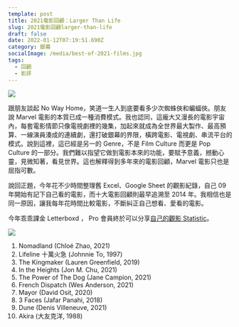 ```yaml
---
template: post
title: 2021電影回顧：Larger Than Life
slug: 2021電影回顧larger-than-life
draft: false
date: 2022-01-12T07:19:51.690Z
category: 銀幕
socialImage: /media/best-of-2021-films.jpg
tags:
  - 回顧
  - 影評
---
```


![](/media/best-of-2021-films.jpg)

跟朋友談起 No Way Home，笑道一生人到底要看多少次蜘蛛俠和蝙蝠俠。朋友說 Marvel 電影的本質已成一種消費模式。我也認同，這龐大又漫長的電影宇宙內，每套電影情節只像電視劇裡的幾集，加起來就成為全世界最大製作、最高預算、一線演員湊成的連續劇，還打破銀幕的界限，橫跨電影、電視劇、串流平台的模式。說到這裡，這已經是另一的 Genre，不是 Film Culture 而更是 Pop Culture 的一部分。我們難以指望它做到電影本來的功能，要賦予意義，撼動心靈，見微知著，看見世界。這也解釋得到多年來的電影回顧，Marvel 電影只也是屈指可數。

說回正題，今年花不少時間整理舊 Excel、Google Sheet 的觀影紀錄，自己 09 年開始有記下自己看的電影，而十大電影回顧則最早追溯至 2014 年。我相信也是同一原因，讓我每年花時間比較電影，不斷糾正自己想看、愛看的電影。

今年乖乖課金 Letterboxd ， Pro 會員終於可以分享[自己的觀影 Statistic](https://letterboxd.com/samuelisme/year/2021/)。

![](/media/nomadland.jpg)

1. Nomadland (Chloé Zhao, 2021)
2. Lifeline 十萬火急 (Johnnie To, 1997)
3. The Kingmaker (Lauren Greenfield, 2019)
4. In the Heights (Jon M. Chu, 2021)
5. The Power of The Dog (Jane Campion, 2021)
6. French Dispatch (Wes Anderson, 2021)
7. Mayor (David Osit, 2020)
8. 3 Faces (Jafar Panahi, 2018)
9. Dune (Denis Villeneuve, 2021)
10. Akira (大友克洋, 1988)
